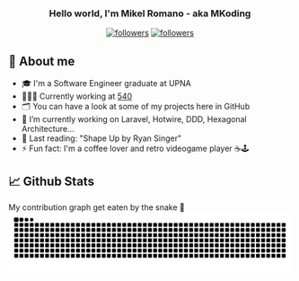 <h3 align="center">Hello world, I'm Mikel Romano - aka MKoding</h3>

<p align="center">
  <a href="https://twitter.com/MKoding_" target="_blank"><img alt="followers" title="Follow me on Twitter" src="https://img.shields.io/twitter/follow/MKoding_?color=55960c&label=Follow&logo=twitter&logoColor=white&style=for-the-badge"/></a>
  <a href="https://github.com/mkoding"><img alt="followers" title="Follow me on GitHub" src="https://img.shields.io/github/followers/mkoding?color=236ad3&style=for-the-badge&logo=github&label=Follow"/></a>
</p>

## 📝 About me

<!-- * 💻 I'm a (WORK) -->
* 🎓 I'm a Software Engineer graduate at UPNA
* 👨🏻‍💻 Currently working at <a href="https://540deg.com" target="_blank">540</a>
* 🗂 You can have a look at some of my projects here in GitHub
* 🔭 I’m currently working on Laravel, Hotwire, DDD, Hexagonal Architecture...
* 📖 Last reading: "Shape Up by Ryan Singer"
* ⚡ Fun fact: I'm a coffee lover and retro videogame player ☕️🕹


## 📈 Github Stats

My contribution graph get eaten by the snake 🐍
![snake gif](https://github.com/MKoding/mkoding/blob/output/github-contribution-grid-snake-dark.svg)
